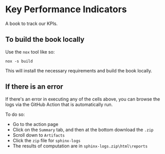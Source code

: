 # Key Performance Indicators

A book to track our KPIs.

## To build the book locally

Use the `nox` tool like so:

```
nox -s build
```

This will install the necessary requirements and build the book locally.

## If there is an error

If there's an error in executing any of the cells above, you can browse the logs via the GitHub Action that is automatically run.

To do so:

- Go to the action page
- Click on the `Summary` tab, and then at the bottom download the `.zip`
- Scroll down to `Artifacts`
- Click the `zip` file for `sphinx-logs`
- The results of computation are in `sphinx-logs.zip\html\reports`
